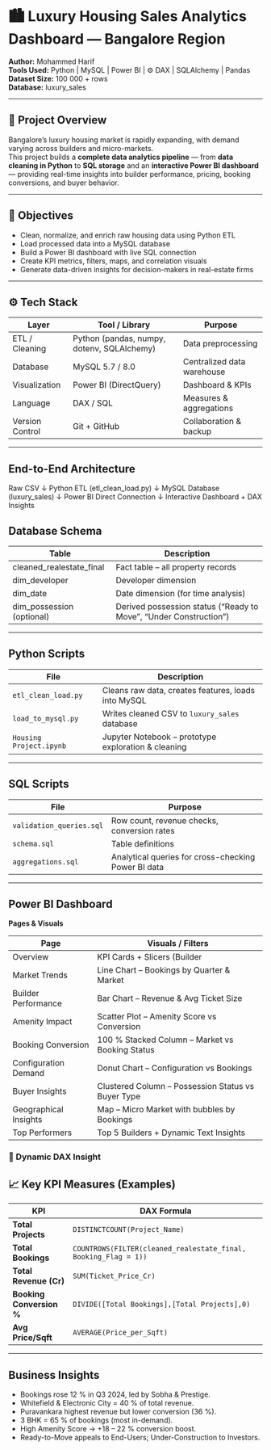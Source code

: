 # 🏙️ Luxury Housing Sales Analytics Dashboard — Bangalore Region

**Author:** Mohammed Harif  
**Tools Used:**  Python  |   MySQL  |  Power BI  |  ⚙️ DAX  |  SQLAlchemy  |  Pandas  
**Dataset Size:**  100 000 + rows  
**Database:**  luxury_sales  

---

## 🧭 Project Overview

Bangalore’s luxury housing market is rapidly expanding, with demand varying across builders and micro-markets.  
This project builds a **complete data analytics pipeline** — from **data cleaning in Python** to **SQL storage** and an **interactive Power BI dashboard** — providing real-time insights into builder performance, pricing, booking conversions, and buyer behavior.

---

## 🎯 Objectives

- Clean, normalize, and enrich raw housing data using Python ETL  
- Load processed data into a MySQL database  
- Build a Power BI dashboard with live SQL connection  
- Create KPI metrics, filters, maps, and correlation visuals  
- Generate data-driven insights for decision-makers in real-estate firms  

---

## ⚙️ Tech Stack

| Layer | Tool / Library | Purpose |
|-------|----------------|----------|
| ETL / Cleaning | Python (pandas, numpy, dotenv, SQLAlchemy) | Data preprocessing |
| Database | MySQL 5.7 / 8.0 | Centralized data warehouse |
| Visualization | Power BI (DirectQuery) | Dashboard & KPIs |
| Language | DAX / SQL | Measures & aggregations |
| Version Control | Git + GitHub | Collaboration & backup |

---

##  End-to-End Architecture


Raw CSV
↓
Python ETL (etl_clean_load.py)
↓
MySQL Database (luxury_sales)
↓
Power BI Direct Connection
↓
Interactive Dashboard + DAX Insights


## Database Schema

| Table | Description |
|--------|-------------|
| cleaned_realestate_final | Fact table – all property records |
| dim_developer | Developer dimension |
| dim_date | Date dimension (for time analysis) |
| dim_possession (optional) | Derived possession status (“Ready to Move”, “Under Construction”) |

---

## Python Scripts

| File | Description |
|------|-------------|
| `etl_clean_load.py` | Cleans raw data, creates features, loads into MySQL |
| `load_to_mysql.py` | Writes cleaned CSV to `luxury_sales` database |
| `Housing Project.ipynb` | Jupyter Notebook – prototype exploration & cleaning |

---

## SQL Scripts

| File | Purpose |
|------|----------|
| `validation_queries.sql` | Row count, revenue checks, conversion rates |
| `schema.sql` | Table definitions |
| `aggregations.sql` | Analytical queries for cross-checking Power BI data |

---

##  Power BI Dashboard

**Pages & Visuals**

| Page | Visuals / Filters |
|------|--------------------|
| Overview | KPI Cards + Slicers (Builder  |  Quarter  |  Market) |
| Market Trends | Line Chart – Bookings by Quarter & Market |
| Builder Performance | Bar Chart – Revenue & Avg Ticket Size |
| Amenity Impact | Scatter Plot – Amenity Score vs Conversion |
| Booking Conversion | 100 % Stacked Column – Market vs Booking Status |
| Configuration Demand | Donut Chart – Configuration vs Bookings |
| Buyer Insights | Clustered Column – Possession Status vs Buyer Type |
| Geographical Insights | Map – Micro Market with bubbles by Bookings |
| Top Performers | Top 5 Builders + Dynamic Text Insights |

### 🔹 Dynamic DAX Insight 


## 📈 Key KPI Measures (Examples)

| KPI | DAX Formula |
|------|--------------|
| **Total Projects** | `DISTINCTCOUNT(Project_Name)` |
| **Total Bookings** | `COUNTROWS(FILTER(cleaned_realestate_final, Booking_Flag = 1))` |
| **Total Revenue (Cr)** | `SUM(Ticket_Price_Cr)` |
| **Booking Conversion %** | `DIVIDE([Total Bookings],[Total Projects],0)` |
| **Avg Price/Sqft** | `AVERAGE(Price_per_Sqft)` |

---

##  Business Insights

- Bookings rose 12 % in Q3 2024, led by Sobha & Prestige.  
- Whitefield & Electronic City = 40 % of total revenue.  
- Puravankara highest revenue but lower conversion (36 %).  
- 3 BHK = 65 % of bookings (most in-demand).  
- High Amenity Score →  +18 – 22 % conversion boost.  
- Ready-to-Move appeals to End-Users; Under-Construction to Investors.
